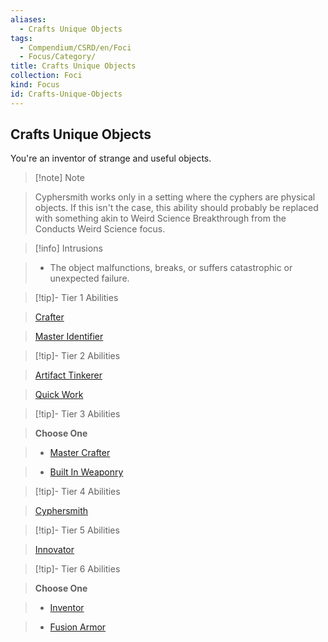 ```yaml
---
aliases:
  - Crafts Unique Objects
tags:
  - Compendium/CSRD/en/Foci
  - Focus/Category/
title: Crafts Unique Objects
collection: Foci
kind: Focus
id: Crafts-Unique-Objects
---
```

## Crafts Unique Objects    
You're an inventor of strange and useful objects.    
  
>[!note] Note    
>Cyphersmith works only in a setting where the cyphers are physical objects. If this isn't the case, this ability should probably be replaced with something akin to Weird Science Breakthrough from the Conducts Weird Science focus.   
    
  
>[!info] Intrusions    
>- The object malfunctions, breaks, or suffers catastrophic or unexpected failure.    
  
  
>[!tip]- Tier 1 Abilities    
> [Crafter](Crafter.md)    
> [Master Identifier](Master-Identifier.md)    
  
  
>[!tip]- Tier 2 Abilities    
> [Artifact Tinkerer](Artifact-Tinkerer.md)    
> [Quick Work](Quick-Work.md)    
  
  
>[!tip]- Tier 3 Abilities    
> **Choose One**    
>- [Master Crafter](Master-Crafter.md)    
>- [Built In Weaponry](Built-In-Weaponry.md)    
  
  
>[!tip]- Tier 4 Abilities    
> [Cyphersmith](Cyphersmith.md)    
  
  
>[!tip]- Tier 5 Abilities    
> [Innovator](Innovator.md)    
  
  
>[!tip]- Tier 6 Abilities    
> **Choose One**    
>- [Inventor](Inventor.md)    
>- [Fusion Armor](Fusion-Armor.md)
